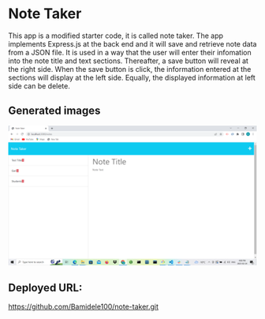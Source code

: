 # Note Taker

This app is a modified starter code, it is called note taker. The app implements Express.js at the back end and it will save and retrieve note data from a JSON file. It is used in a way that the user will enter their infomation into the note title and text sections. Thereafter, a save button will reveal at the right side. When the save button is click, the information entered at the sections will display at the left side. Equally, the displayed information at left side can be delete.


## Generated images
![alt text](./assets/image.png)


## Deployed URL:

https://github.com/Bamidele100/note-taker.git

